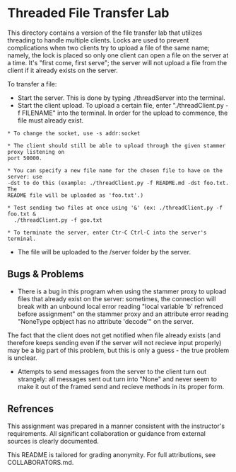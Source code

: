 # Threaded File Transfer Lab

This directory contains a version of the file transfer lab that utilizes
threading to handle multiple clients. Locks are used to prevent complications
when two clients try to upload a file of the same name; namely, the lock is
placed so only one client can open a file on the server at a time. It's "first
come, first serve"; the server will not upload a file from the client if it
already exists on the server.

To transfer a file:
* Start the server. This is done by typing ./threadServer into the terminal.
* Start the client upload. To upload a certain file, enter "./threadClient.py -f
FILENAME" into the terminal. In order for the upload to commence, the file
must already exist.
~~~
* To change the socket, use -s addr:socket

* The client should still be able to upload through the given stammer proxy listening on
port 50000.

* You can specify a new file name for the chosen file to have on the server: use
-dst to do this (example: ./threadClient.py -f README.md -dst foo.txt. The
README file will be uploaded as 'foo.txt'.)

* Test sending two files at once using '&' (ex: ./threadClient.py -f foo.txt &
  ./threadClient.py -f goo.txt

* To terminate the server, enter Ctr-C Ctrl-C into the server's terminal.
~~~
* The file will be uploaded to the /server folder by the server.

## Bugs & Problems

* There is a bug in this program when using the stammer proxy to upload files
that already exist on the server: sometimes, the connection will break with an
unbound local error reading "local variable 'b' refrenced before assignment"
on the stammer proxy and an attribute error reading "NoneType opbject has no
attribute 'decode'" on the server.

The fact that the client does not get notified when file already exists (and
therefore keeps sending even if the server will not recieve input properly)
may be a big part of this problem, but this is only a guess - the true problem
is unclear.


* Attempts to send messages from the server to the client turn out strangely:
  all messages sent out turn into "None" and never seem to make it out of the
  framed send and recieve methods in its proper form.

## Refrences

This assignment was prepared in a manner consistent with the instructor's
requirements. All significant collaboration or guidance from external sources
is clearly documented.

This README is tailored for grading anonymity. For full attributions, see
COLLABORATORS.md.

